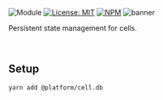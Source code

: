 ![Module](https://img.shields.io/badge/%40platform-cell.db-%23EA4E7E.svg)
[![License: MIT](https://img.shields.io/badge/license-MIT-blue.svg)](https://opensource.org/licenses/MIT)
[![NPM](https://img.shields.io/npm/v/@platform/cell.db.svg?colorB=blue&style=flat)](https://www.npmjs.com/package/@platform/cell.db)
![banner](https://user-images.githubusercontent.com/185555/67152142-52d0bc00-f32d-11e9-867c-5fe9f7e52ff0.png)

Persistent state management for cells.

<p>&nbsp;</p>

## Setup

    yarn add @platform/cell.db

<p>&nbsp;</p>
<p>&nbsp;</p>
